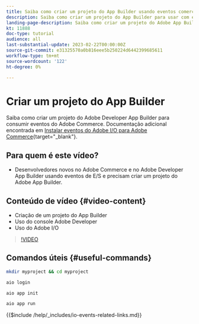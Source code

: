 ```yaml
---
title: Saiba como criar um projeto do App Builder usando eventos comerciais
description: Saiba como criar um projeto do App Builder para usar com eventos do Commerce
landing-page-description: Saiba como criar um projeto do Adobe App Builder para usar eventos do Adobe Commerce
kt: 11888
doc-type: tutorial
audience: all
last-substantial-update: 2023-02-22T00:00:00Z
source-git-commit: e31325570a0b816eee5b250224d6442399685611
workflow-type: tm+mt
source-wordcount: '122'
ht-degree: 0%

---
```



# Criar um projeto do App Builder

Saiba como criar um projeto do Adobe Developer App Builder para consumir eventos do Adobe Commerce. Documentação adicional encontrada em [Instalar eventos do Adobe I/O para Adobe Commerce](https://developer.adobe.com/commerce/events/get-started/installation/){target="_blank"}.

## Para quem é este vídeo?

* Desenvolvedores novos no Adobe Commerce e no Adobe Developer App Builder usando eventos de E/S e precisam criar um projeto do Adobe App Builder.

## Conteúdo de vídeo {#video-content}

* Criação de um projeto do App Builder
* Uso do console Adobe Developer
* Uso do Adobe I/O

>[!VIDEO](https://video.tv.adobe.com/v/3415797)

## Comandos úteis {#useful-commands}

```bash
mkdir myproject && cd myproject

aio login

aio app init

aio app run
```

{{$include /help/_includes/io-events-related-links.md}}
